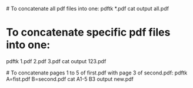 # To concatenate all pdf files into one:
pdftk \*.pdf cat output all.pdf

# To concatenate specific pdf files into one:

pdftk 1.pdf 2.pdf 3.pdf cat output 123.pdf

# To concatenate pages 1 to 5 of first.pdf with page 3 of second.pdf:
pdftk A=fist.pdf B=second.pdf cat A1-5 B3 output new.pdf
